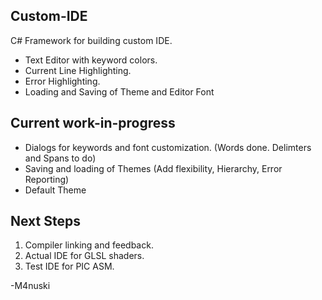 Custom-IDE
----------
C# Framework for building custom IDE.
* Text Editor with keyword colors.
* Current Line Highlighting.
* Error Highlighting.
* Loading and Saving of Theme and Editor Font

Current work-in-progress
--------
* Dialogs for keywords and font customization. (Words done. Delimters and Spans to do)
* Saving and loading of Themes (Add flexibility, Hierarchy, Error Reporting)
* Default Theme

Next Steps
-----------
1. Compiler linking and feedback.
2. Actual IDE for GLSL shaders.
3. Test IDE for PIC ASM.

-M4nuski
